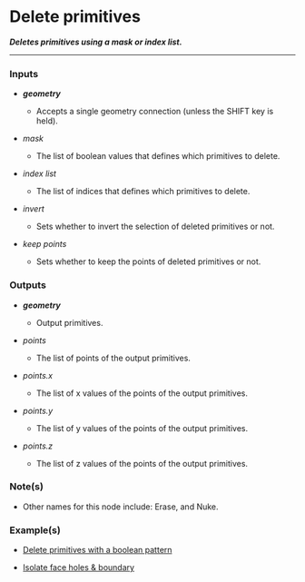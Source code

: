 # Delete primitives

**_Deletes primitives using a mask or index list._**

---


### Inputs

* **_geometry_**

  * Accepts a single geometry connection (unless the SHIFT key is held).

* _mask_

  * The list of boolean values that defines which primitives to delete.

* _index list_

  * The list of indices that defines which primitives to delete.

* _invert_

  * Sets whether to invert the selection of deleted primitives or not.

* _keep points_

  * Sets whether to keep the points of deleted primitives or not.


### Outputs

* **_geometry_**

  * Output primitives.

* _points_

  * The list of points of the output primitives.

* _points.x_

  * The list of x values of the points of the output primitives.

* _points.y_

  * The list of y values of the points of the output primitives.

* _points.z_

  * The list of z values of the points of the output primitives.


### Note(s)

* Other names for this node include: Erase, and Nuke.


### Example(s)

* <a href="https://creator.trimble.com/graph?assetURI=whp:65e34b44-9167-4a3b-af5e-8414812113c7&version=latest" target="_blank">Delete primitives with a boolean pattern</a>

* <a href="https://creator.trimble.com/graph?assetURI=whp:1aaa9e16-e112-463e-bf9a-2c990de46a4e&version=latest" target="_blank">Isolate face holes & boundary</a>